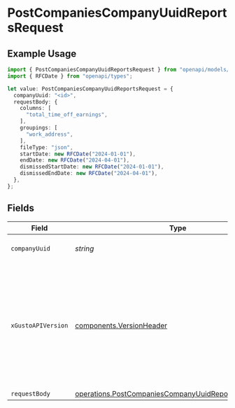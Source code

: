 # PostCompaniesCompanyUuidReportsRequest

## Example Usage

```typescript
import { PostCompaniesCompanyUuidReportsRequest } from "openapi/models/operations";
import { RFCDate } from "openapi/types";

let value: PostCompaniesCompanyUuidReportsRequest = {
  companyUuid: "<id>",
  requestBody: {
    columns: [
      "total_time_off_earnings",
    ],
    groupings: [
      "work_address",
    ],
    fileType: "json",
    startDate: new RFCDate("2024-01-01"),
    endDate: new RFCDate("2024-04-01"),
    dismissedStartDate: new RFCDate("2024-01-01"),
    dismissedEndDate: new RFCDate("2024-04-01"),
  },
};
```

## Fields

| Field                                                                                                                                                                                                                        | Type                                                                                                                                                                                                                         | Required                                                                                                                                                                                                                     | Description                                                                                                                                                                                                                  |
| ---------------------------------------------------------------------------------------------------------------------------------------------------------------------------------------------------------------------------- | ---------------------------------------------------------------------------------------------------------------------------------------------------------------------------------------------------------------------------- | ---------------------------------------------------------------------------------------------------------------------------------------------------------------------------------------------------------------------------- | ---------------------------------------------------------------------------------------------------------------------------------------------------------------------------------------------------------------------------- |
| `companyUuid`                                                                                                                                                                                                                | *string*                                                                                                                                                                                                                     | :heavy_check_mark:                                                                                                                                                                                                           | The UUID of the company                                                                                                                                                                                                      |
| `xGustoAPIVersion`                                                                                                                                                                                                           | [components.VersionHeader](../../models/components/versionheader.md)                                                                                                                                                         | :heavy_minus_sign:                                                                                                                                                                                                           | Determines the date-based API version associated with your API call. If none is provided, your application's [minimum API version](https://docs.gusto.com/embedded-payroll/docs/api-versioning#minimum-api-version) is used. |
| `requestBody`                                                                                                                                                                                                                | [operations.PostCompaniesCompanyUuidReportsRequestBody](../../models/operations/postcompaniescompanyuuidreportsrequestbody.md)                                                                                               | :heavy_minus_sign:                                                                                                                                                                                                           | N/A                                                                                                                                                                                                                          |